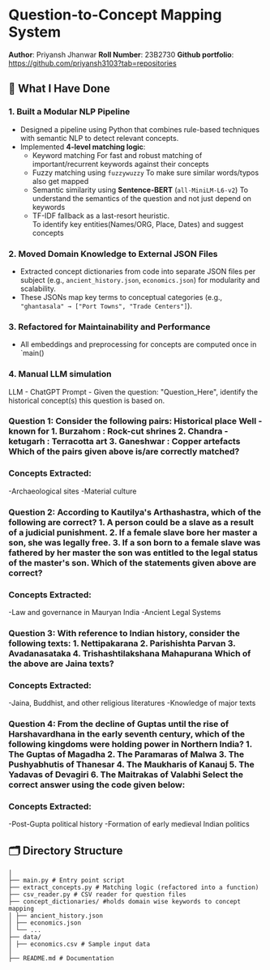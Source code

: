 # Question-to-Concept Mapping System  
**Author**: Priyansh Jhanwar 
**Roll Number**: 23B2730 
**Github portfolio**: https://github.com/priyansh3103?tab=repositories

## 🔧 What I Have Done  

### 1. Built a Modular NLP Pipeline  
- Designed a pipeline using Python that combines rule-based techniques with semantic NLP to detect relevant concepts.  
- Implemented **4-level matching logic**:  
  - Keyword matching
    For fast and robust matching of important/recurrent keywords against their concepts
  - Fuzzy matching using `fuzzywuzzy`
    To make sure similar words/typos also get mapped
  - Semantic similarity using **Sentence-BERT** (`all-MiniLM-L6-v2`)
    To understand the semantics of the question and not just depend on keywords
  - TF-IDF fallback as a last-resort heuristic.  
    To identify key entities(Names/ORG, Place, Dates) and suggest concepts

### 2. Moved Domain Knowledge to External JSON Files  
- Extracted concept dictionaries from code into separate JSON files per subject (e.g., `ancient_history.json`, `economics.json`) for modularity and scalability.  
- These JSONs map key terms to conceptual categories (e.g., `"ghantasala" → ["Port Towns", "Trade Centers"]`).  

### 3. Refactored for Maintainability and Performance  
- All embeddings and preprocessing for concepts are computed once in `main()

### 4. Manual LLM simulation
LLM - ChatGPT
Prompt - Given the question: "Question_Here", identify the historical concept(s) this question is based on.

### Question 1: Consider the following pairs: Historical place Well - known for 1. Burzahom : Rock-cut shrines 2. Chandra - ketugarh : Terracotta art 3. Ganeshwar : Copper artefacts Which of the pairs given above is/are  correctly matched?
### Concepts Extracted:
-Archaeological sites
-Material culture

### Question 2: According to Kautilya's Arthashastra, which of the following are correct? 1. A person could be a slave as a result of a judicial punishment. 2. If a female slave bore her master a son, she was legally free. 3. If a son born to a female slave was fathered by her master the son was entitled to the legal status of the master's son. Which of the statements given above are correct?
### Concepts Extracted:
-Law and governance in Mauryan India
-Ancient Legal Systems

### Question 3: With reference to Indian history, consider the following texts: 1. Nettipakarana 2. Parishishta Parvan 3. Avadanasataka 4. Trishashtilakshana Mahapurana Which of the above are Jaina texts?
### Concepts Extracted:
-Jaina, Buddhist, and other religious literatures
-Knowledge of major texts

### Question 4: From the decline of Guptas until the rise of Harshavardhana in the early seventh century, which of the following kingdoms were holding power in Northern India? 1. The Guptas of Magadha 2. The Paramaras of Malwa 3. The Pushyabhutis of Thanesar 4. The Maukharis of Kanauj 5. The Yadavas of Devagiri 6. The Maitrakas of Valabhi Select the correct answer using the code given below:
### Concepts Extracted:
-Post-Gupta political history
-Formation of early medieval Indian politics

## 🗂 Directory Structure  
```
│
├── main.py # Entry point script
├── extract_concepts.py # Matching logic (refactored into a function)
├── csv_reader.py # CSV reader for question files
├── concept_dictionaries/ #holds domain wise keywords to concept mapping
│ ├── ancient_history.json
│ ├── economics.json
│ └── ...
├── data/
│ ├── economics.csv # Sample input data 
│
├── README.md # Documentation
```
